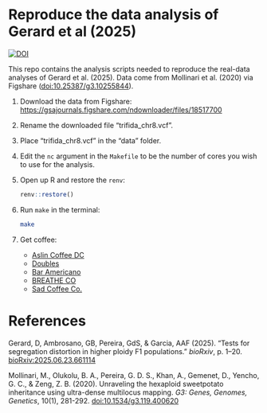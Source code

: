 
<!-- README.md is generated from README.Rmd. Please edit that file -->

# Reproduce the data analysis of Gerard et al (2025)

<!-- badges: start -->

[![DOI](https://zenodo.org/badge/DOI/10.5281/zenodo.15784738.svg)](https://doi.org/10.5281/zenodo.15784738)
<!-- badges: end -->

This repo contains the analysis scripts needed to reproduce the
real-data analyses of Gerard et al. (2025). Data come from Mollinari et
al. (2020) via Figshare
([doi:10.25387/g3.10255844](https://doi.org/10.25387/g3.10255844)).

1.  Download the data from Figshare:
    <https://gsajournals.figshare.com/ndownloader/files/18517700>

2.  Rename the downloaded file “trifida_chr8.vcf”.

3.  Place “trifida_chr8.vcf” in the “data” folder.

4.  Edit the `nc` argument in the `Makefile` to be the number of cores
    you wish to use for the analysis.

5.  Open up R and restore the `renv`:

    ``` r
    renv::restore()
    ```

6.  Run `make` in the terminal:

    ``` bash
    make
    ```

7.  Get coffee:

    - [Aslin Coffee DC](https://maps.app.goo.gl/n8vVbjkwwrC9fiyy5)
    - [Doubles](https://maps.app.goo.gl/CXNaN1HpgVxZDk9h6)
    - [Bar Americano](https://maps.app.goo.gl/U6XJmTazJssadUS4A)
    - [BREATHE CO](https://maps.app.goo.gl/CpVTvioWjSbm8zWx5)
    - [Sad Coffee Co.](https://maps.app.goo.gl/KYKTVSi57dWizNTQA)

# References

Gerard, D, Ambrosano, GB, Pereira, GdS, & Garcia, AAF (2025). “Tests for
segregation distortion in higher ploidy F1 populations.” *bioRxiv*,
p. 1–20.
[bioRxiv:2025.06.23.661114](https://doi.org/10.1101/2025.06.23.661114)

Mollinari, M., Olukolu, B. A., Pereira, G. D. S., Khan, A., Gemenet, D.,
Yencho, G. C., & Zeng, Z. B. (2020). Unraveling the hexaploid
sweetpotato inheritance using ultra-dense multilocus mapping. *G3:
Genes, Genomes, Genetics*, 10(1), 281-292.
[doi:10.1534/g3.119.400620](https://doi.org/10.1534/g3.119.400620)
